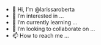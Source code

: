 - 👋 Hi, I’m @larissaroberta
- 👀 I’m interested in ...
- 🌱 I’m currently learning ...
- 💞️ I’m looking to collaborate on ...
- 📫 How to reach me ...

<!---
larissaroberta/larissaroberta is a ✨ special ✨ repository because its `README.md` (this file) appears on your GitHub profile.
You can click the Preview link to take a look at your changes.
--->
